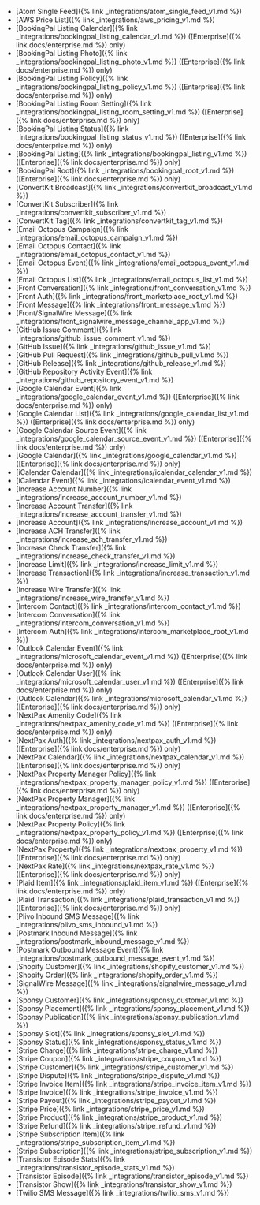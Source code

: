 - [Atom Single Feed]({% link _integrations/atom_single_feed_v1.md %})
- [AWS Price List]({% link _integrations/aws_pricing_v1.md %})
- [BookingPal Listing Calendar]({% link _integrations/bookingpal_listing_calendar_v1.md %}) ([Enterprise]({% link docs/enterprise.md %}) only)
- [BookingPal Listing Photo]({% link _integrations/bookingpal_listing_photo_v1.md %}) ([Enterprise]({% link docs/enterprise.md %}) only)
- [BookingPal Listing Policy]({% link _integrations/bookingpal_listing_policy_v1.md %}) ([Enterprise]({% link docs/enterprise.md %}) only)
- [BookingPal Listing Room Setting]({% link _integrations/bookingpal_listing_room_setting_v1.md %}) ([Enterprise]({% link docs/enterprise.md %}) only)
- [BookingPal Listing Status]({% link _integrations/bookingpal_listing_status_v1.md %}) ([Enterprise]({% link docs/enterprise.md %}) only)
- [BookingPal Listing]({% link _integrations/bookingpal_listing_v1.md %}) ([Enterprise]({% link docs/enterprise.md %}) only)
- [BookingPal Root]({% link _integrations/bookingpal_root_v1.md %}) ([Enterprise]({% link docs/enterprise.md %}) only)
- [ConvertKit Broadcast]({% link _integrations/convertkit_broadcast_v1.md %})
- [ConvertKit Subscriber]({% link _integrations/convertkit_subscriber_v1.md %})
- [ConvertKit Tag]({% link _integrations/convertkit_tag_v1.md %})
- [Email Octopus Campaign]({% link _integrations/email_octopus_campaign_v1.md %})
- [Email Octopus Contact]({% link _integrations/email_octopus_contact_v1.md %})
- [Email Octopus Event]({% link _integrations/email_octopus_event_v1.md %})
- [Email Octopus List]({% link _integrations/email_octopus_list_v1.md %})
- [Front Conversation]({% link _integrations/front_conversation_v1.md %})
- [Front Auth]({% link _integrations/front_marketplace_root_v1.md %})
- [Front Message]({% link _integrations/front_message_v1.md %})
- [Front/SignalWire Message]({% link _integrations/front_signalwire_message_channel_app_v1.md %})
- [GitHub Issue Comment]({% link _integrations/github_issue_comment_v1.md %})
- [GitHub Issue]({% link _integrations/github_issue_v1.md %})
- [GitHub Pull Request]({% link _integrations/github_pull_v1.md %})
- [GitHub Release]({% link _integrations/github_release_v1.md %})
- [GitHub Repository Activity Event]({% link _integrations/github_repository_event_v1.md %})
- [Google Calendar Event]({% link _integrations/google_calendar_event_v1.md %}) ([Enterprise]({% link docs/enterprise.md %}) only)
- [Google Calendar List]({% link _integrations/google_calendar_list_v1.md %}) ([Enterprise]({% link docs/enterprise.md %}) only)
- [Google Calendar Source Event]({% link _integrations/google_calendar_source_event_v1.md %}) ([Enterprise]({% link docs/enterprise.md %}) only)
- [Google Calendar]({% link _integrations/google_calendar_v1.md %}) ([Enterprise]({% link docs/enterprise.md %}) only)
- [iCalendar Calendar]({% link _integrations/icalendar_calendar_v1.md %})
- [iCalendar Event]({% link _integrations/icalendar_event_v1.md %})
- [Increase Account Number]({% link _integrations/increase_account_number_v1.md %})
- [Increase Account Transfer]({% link _integrations/increase_account_transfer_v1.md %})
- [Increase Account]({% link _integrations/increase_account_v1.md %})
- [Increase ACH Transfer]({% link _integrations/increase_ach_transfer_v1.md %})
- [Increase Check Transfer]({% link _integrations/increase_check_transfer_v1.md %})
- [Increase Limit]({% link _integrations/increase_limit_v1.md %})
- [Increase Transaction]({% link _integrations/increase_transaction_v1.md %})
- [Increase Wire Transfer]({% link _integrations/increase_wire_transfer_v1.md %})
- [Intercom Contact]({% link _integrations/intercom_contact_v1.md %})
- [Intercom Conversation]({% link _integrations/intercom_conversation_v1.md %})
- [Intercom Auth]({% link _integrations/intercom_marketplace_root_v1.md %})
- [Outlook Calendar Event]({% link _integrations/microsoft_calendar_event_v1.md %}) ([Enterprise]({% link docs/enterprise.md %}) only)
- [Outlook Calendar User]({% link _integrations/microsoft_calendar_user_v1.md %}) ([Enterprise]({% link docs/enterprise.md %}) only)
- [Outlook Calendar]({% link _integrations/microsoft_calendar_v1.md %}) ([Enterprise]({% link docs/enterprise.md %}) only)
- [NextPax Amenity Code]({% link _integrations/nextpax_amenity_code_v1.md %}) ([Enterprise]({% link docs/enterprise.md %}) only)
- [NextPax Auth]({% link _integrations/nextpax_auth_v1.md %}) ([Enterprise]({% link docs/enterprise.md %}) only)
- [NextPax Calendar]({% link _integrations/nextpax_calendar_v1.md %}) ([Enterprise]({% link docs/enterprise.md %}) only)
- [NextPax Property Manager Policy]({% link _integrations/nextpax_property_manager_policy_v1.md %}) ([Enterprise]({% link docs/enterprise.md %}) only)
- [NextPax Property Manager]({% link _integrations/nextpax_property_manager_v1.md %}) ([Enterprise]({% link docs/enterprise.md %}) only)
- [NextPax Property Policy]({% link _integrations/nextpax_property_policy_v1.md %}) ([Enterprise]({% link docs/enterprise.md %}) only)
- [NextPax Property]({% link _integrations/nextpax_property_v1.md %}) ([Enterprise]({% link docs/enterprise.md %}) only)
- [NextPax Rate]({% link _integrations/nextpax_rate_v1.md %}) ([Enterprise]({% link docs/enterprise.md %}) only)
- [Plaid Item]({% link _integrations/plaid_item_v1.md %}) ([Enterprise]({% link docs/enterprise.md %}) only)
- [Plaid Transaction]({% link _integrations/plaid_transaction_v1.md %}) ([Enterprise]({% link docs/enterprise.md %}) only)
- [Plivo Inbound SMS Message]({% link _integrations/plivo_sms_inbound_v1.md %})
- [Postmark Inbound Message]({% link _integrations/postmark_inbound_message_v1.md %})
- [Postmark Outbound Message Event]({% link _integrations/postmark_outbound_message_event_v1.md %})
- [Shopify Customer]({% link _integrations/shopify_customer_v1.md %})
- [Shopify Order]({% link _integrations/shopify_order_v1.md %})
- [SignalWire Message]({% link _integrations/signalwire_message_v1.md %})
- [Sponsy Customer]({% link _integrations/sponsy_customer_v1.md %})
- [Sponsy Placement]({% link _integrations/sponsy_placement_v1.md %})
- [Sponsy Publication]({% link _integrations/sponsy_publication_v1.md %})
- [Sponsy Slot]({% link _integrations/sponsy_slot_v1.md %})
- [Sponsy Status]({% link _integrations/sponsy_status_v1.md %})
- [Stripe Charge]({% link _integrations/stripe_charge_v1.md %})
- [Stripe Coupon]({% link _integrations/stripe_coupon_v1.md %})
- [Stripe Customer]({% link _integrations/stripe_customer_v1.md %})
- [Stripe Dispute]({% link _integrations/stripe_dispute_v1.md %})
- [Stripe Invoice Item]({% link _integrations/stripe_invoice_item_v1.md %})
- [Stripe Invoice]({% link _integrations/stripe_invoice_v1.md %})
- [Stripe Payout]({% link _integrations/stripe_payout_v1.md %})
- [Stripe Price]({% link _integrations/stripe_price_v1.md %})
- [Stripe Product]({% link _integrations/stripe_product_v1.md %})
- [Stripe Refund]({% link _integrations/stripe_refund_v1.md %})
- [Stripe Subscription Item]({% link _integrations/stripe_subscription_item_v1.md %})
- [Stripe Subscription]({% link _integrations/stripe_subscription_v1.md %})
- [Transistor Episode Stats]({% link _integrations/transistor_episode_stats_v1.md %})
- [Transistor Episode]({% link _integrations/transistor_episode_v1.md %})
- [Transistor Show]({% link _integrations/transistor_show_v1.md %})
- [Twilio SMS Message]({% link _integrations/twilio_sms_v1.md %})